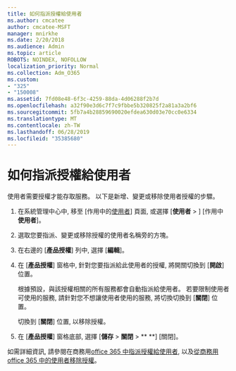 ```yaml
---
title: 如何指派授權給使用者
ms.author: cmcatee
author: cmcatee-MSFT
manager: mnirkhe
ms.date: 2/20/2018
ms.audience: Admin
ms.topic: article
ROBOTS: NOINDEX, NOFOLLOW
localization_priority: Normal
ms.collection: Adm_O365
ms.custom:
- "325"
- "150008"
ms.assetid: 7fd08e48-6f3c-4259-88da-4d06288f2b7d
ms.openlocfilehash: a32f90e3d6c7f7c9fbbe5b320825f2a81a3a2bf6
ms.sourcegitcommit: 5fb7a4b28859690020efdea630d03e70cc0e6334
ms.translationtype: MT
ms.contentlocale: zh-TW
ms.lasthandoff: 06/28/2019
ms.locfileid: "35385680"
---
```

# <a name="how-to-assign-a-license-to-a-user"></a>如何指派授權給使用者

使用者需要授權才能存取服務。 以下是新增、變更或移除使用者授權的步驟。
  
1. 在系統管理中心中, 移至 [作用中的[使用者](https://go.microsoft.com/fwlink/p/?linkid=834822)] 頁面, 或選擇 [**使用者** \> ] [作用中**使用者**]。

2. 選取您要指派、變更或移除授權的使用者名稱旁的方塊。

3. 在右邊的 [**產品授權**] 列中, 選擇 [**編輯**]。

4. 在 [**產品授權**] 窗格中, 針對您要指派給此使用者的授權, 將開關切換到 [**開啟**] 位置。

    根據預設，與該授權相關的所有服務都會自動指派給使用者。 若要限制使用者可使用的服務, 請針對您不想讓使用者使用的服務, 將切換切換到 [**關閉**] 位置。

    切換到 [**關閉**] 位置, 以移除授權。

5. 在 [**產品授權**] 窗格底部, 選擇 [**儲存** \> **關閉** \> ** **] [關閉]。

如需詳細資訊, 請參閱在商務用[office 365 中指派授權給使用者](https://support.office.com/article/997596b5-4173-4627-b915-36abac6786dc), 以及[從商務用 office 365 中的使用者移除授權](https://support.office.com/article/9b497c85-d0a4-4735-80fa-d3565bc05bd1)。
  